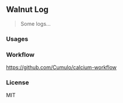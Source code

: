 
Walnut Log
----

> Some logs...

### Usages

### Workflow

https://github.com/Cumulo/calcium-workflow

### License

MIT
